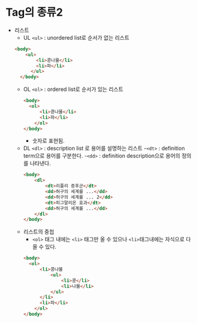 # Tag의 종류2
- 리스트
  - UL ```<ul>``` : unordered list로 순서가 없는 리스트
  ```html
  <body>
      <ul>
          <li>콩나물</li>
          <li>파</li>
        </ul>
    </body>
    ```
  - OL ```<ol>``` : ordered list로 순서가 있는 리스트
    ```html
    <body>
      <ol>
          <li>콩나물</li>
          <li>파</li>
        </ol>
    </body>
    ```
    - 숫자로 표현됨.
  - DL ```<dl>``` : description list 로 용어를 설명하는 리스트
    -```<dt>``` : definition term으로 용어를 구분한다.
    -```<dd>``` : definition description으로 용어의 정의를 나타낸다.
    ```html
    <body>
        <dl>
            <dt>리플리 증후군</dt>
            <dd>허구의 세계를 ...</dd>
            <dd>허구의 세계를 ... 2</dd>
            <dt>피그말리온 효과</dt>
            <dd>허구의 세계를 ...</dd>
        </dl>
    </body>
    ```
  - 리스트의 중첩
    - ```<ol>``` 태그 내에는 ```<li>``` 태그만 올 수 있으나 ```<li>```태그내에는 자식으로 다 올 수 있다.
    ```html
    <body>
      <ol>
          <li>콩나물
              <ul>
                  <li>콩</li>
                  <li>나물</li>
              </ul>
          </li>
          <li>파</li>
        </ol>
    </body>
    ```